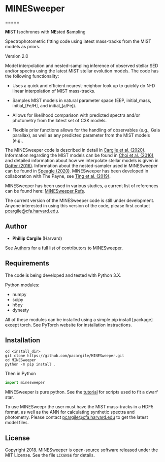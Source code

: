 # MINESweeper
=====

**M**IST **I**sochrones with **NE**sted **S**ampling

Spectrophotometric fitting code using latest mass-tracks from the MIST models as priors.

Version 2.0

Model interpolation and nested-sampling inference of observed stellar SED and/or spectra using the latest MIST stellar evolution models. The code has the following functionality:

* Uses a quick and efficient nearest-neighbor look up to quickly do N-D linear interpolation of MIST mass-tracks.

* Samples MIST models in natural parameter space (EEP, initial_mass, initial_[Fe/H], and  initial_[a/Fe]).

* Allows for likelihood comparison with predicted spectra and/or photometry from the latest set of C3K models.

* Flexible prior functions allows for the handling of observables (e.g., Gaia parallax), as well as any predicted parameter from the MIST models (e.g., 

The MINESweeper code is described in detail in [Cargile et al. (2020)](https://ui.adsabs.harvard.edu/abs/2020ApJ...900...28C). Information regarding the MIST models can be found in [Choi et al. (2016)](http://adsabs.harvard.edu/abs/2016ApJ...823..102C), and detailed information about how we interpolate stellar models is given in [Dotter (2016)](http://adsabs.harvard.edu/abs/2016ApJS..222....8D). Information about the nested-sampler used in MINESweeper can be found in [Speagle (2020)](https://ui.adsabs.harvard.edu/abs/2020MNRAS.493.3132S). MINESweeper has been developed in collaboration with The Payne, see [Ting et al. (2019)](https://ui.adsabs.harvard.edu/abs/2019ApJ...879...69T/).

MINESweeper has been used in various studies, a current list of references can be found here: [MINESweeper Refs](https://ui.adsabs.harvard.edu/abs/2020ApJ...900...28C/citations).

The current version of the MINESweeper code is still under development. Anyone interested in using this version of the code, please first contact <pcargile@cfa.harvard.edu>.


Author
-------
* **Phillip Cargile** (Harvard)

See [Authors](AUTHORS.md) for a full list of contributors to MINESweeper.

Requirements
-------

The code is being developed and tested with Python 3.X.

Python modules:

* numpy
* scipy
* h5py
* dynesty 

All of these modules can be installed using a simple pip install [package] except torch. See PyTorch website for installation instructions.

Installation
------
```
cd <install_dir>
git clone https://github.com/pacargile/MINESweeper.git
cd MINESweeper
python -m pip install .
```

Then in Python
```python
import minesweeper
```

MINESweeper is pure python.
See the [tutorial](demo/) for scripts used to fit a dwarf star.

To use MINESweepr the user must have the MIST mass-tracks in a HDF5 format, as well as the ANN for calculating synthetic spectra and photometry. Please contact <pcargile@cfa.harvard.edu> to get the latest model files.


License
--------

Copyright 2018. MINESweeper is open-source software released under 
the MIT License. See the file ``LICENSE`` for details.
